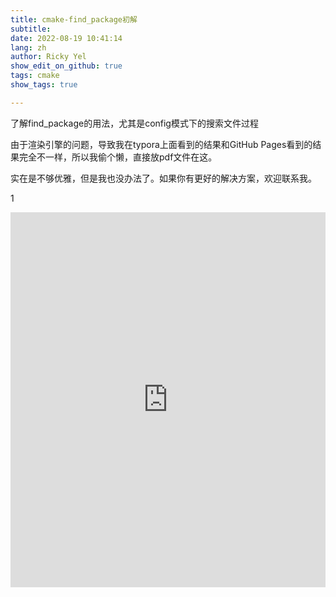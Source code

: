 ```yaml
---
title: cmake-find_package初解
subtitle: 
date: 2022-08-19 10:41:14
lang: zh
author: Ricky Yel
show_edit_on_github: true
tags: cmake
show_tags: true

---
```

了解find_package的用法，尤其是config模式下的搜索文件过程
<!--more-->

由于渲染引擎的问题，导致我在typora上面看到的结果和GitHub Pages看到的结果完全不一样，所以我偷个懒，直接放pdf文件在这。

实在是不够优雅，但是我也没办法了。如果你有更好的解决方案，欢迎联系我。

1

<embed src="https://HRXWEB.github.io/2022-08-19-cmake-find_package初解.pdf" type="application/pdf" width="100%" height="600px" />